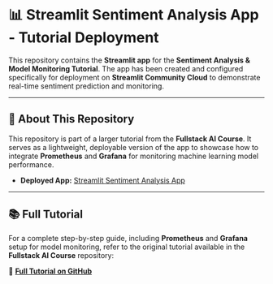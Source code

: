 # 📊 Streamlit Sentiment Analysis App - Tutorial Deployment

This repository contains the **Streamlit app** for the **Sentiment Analysis & Model Monitoring Tutorial**. The app has been created and configured specifically for deployment on **Streamlit Community Cloud** to demonstrate real-time sentiment prediction and monitoring.

---

## 🚀 **About This Repository**

This repository is part of a larger tutorial from the **Fullstack AI Course**. It serves as a lightweight, deployable version of the app to showcase how to integrate **Prometheus** and **Grafana** for monitoring machine learning model performance.

- **Deployed App:** [Streamlit Sentiment Analysis App](https://app-sentiment-app-tuto-blmogyankjkwsuh77prxvq.streamlit.app/)

---

## 📚 **Full Tutorial**

For a complete step-by-step guide, including **Prometheus** and **Grafana** setup for model monitoring, refer to the original tutorial available in the **Fullstack AI Course** repository:

🔗 [**Full Tutorial on GitHub**](https://github.com/cartelgouabou/Full_stacks_ai_course/tree/main/tools/data_science_toolkit/prometheus-grafana-ml)



